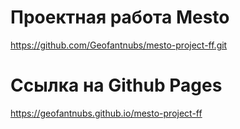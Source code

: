 # Проектная работа Mesto
https://github.com/Geofantnubs/mesto-project-ff.git

# Ссылка на Github Pages
https://geofantnubs.github.io/mesto-project-ff
